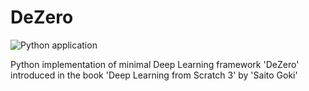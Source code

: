 # DeZero

![Python application](https://github.com/DveloperY0115/DeZero/workflows/Python%20application/badge.svg?branch=main)

Python implementation of minimal Deep Learning framework 'DeZero' introduced in the book 'Deep Learning from Scratch 3' by 'Saito Goki'
